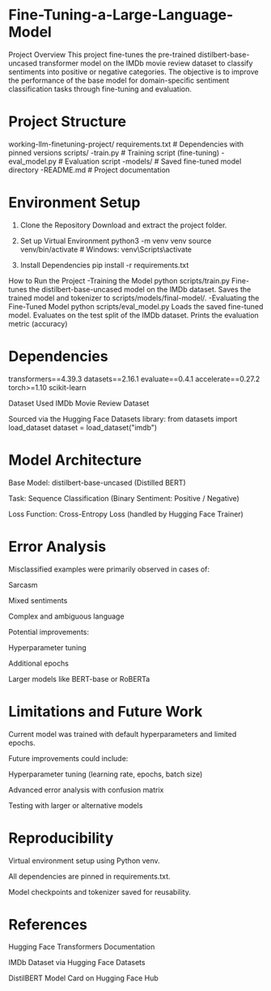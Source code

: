 # Fine-Tuning-a-Large-Language-Model

Project Overview
This project fine-tunes the pre-trained distilbert-base-uncased transformer model on the IMDb movie review dataset to classify sentiments into positive or negative categories. The objective is to improve the performance of the base model for domain-specific sentiment classification tasks through fine-tuning and evaluation.

# Project Structure

working-llm-finetuning-project/
requirements.txt               # Dependencies with pinned versions
scripts/
 -train.py                   # Training script (fine-tuning)
 -eval_model.py              # Evaluation script
     -models/                    # Saved fine-tuned model directory
 -README.md                      # Project documentation

# Environment Setup
1. Clone the Repository
Download and extract the project folder.

2. Set up Virtual Environment
python3 -m venv venv
source venv/bin/activate            # Windows: venv\Scripts\activate

3. Install Dependencies
pip install -r requirements.txt

How to Run the Project
-Training the Model
python scripts/train.py
Fine-tunes the distilbert-base-uncased model on the IMDb dataset.
Saves the trained model and tokenizer to scripts/models/final-model/.
-Evaluating the Fine-Tuned Model
python scripts/eval_model.py
Loads the saved fine-tuned model.
Evaluates on the test split of the IMDb dataset.
Prints the evaluation metric (accuracy)

# Dependencies

transformers==4.39.3
datasets==2.16.1
evaluate==0.4.1
accelerate==0.27.2
torch>=1.10
scikit-learn

Dataset Used
IMDb Movie Review Dataset

Sourced via the Hugging Face Datasets library:
from datasets import load_dataset
dataset = load_dataset("imdb")

# Model Architecture
Base Model: distilbert-base-uncased (Distilled BERT)

Task: Sequence Classification (Binary Sentiment: Positive / Negative)

Loss Function: Cross-Entropy Loss (handled by Hugging Face Trainer)

# Error Analysis
Misclassified examples were primarily observed in cases of:

Sarcasm

Mixed sentiments

Complex and ambiguous language

Potential improvements:

Hyperparameter tuning

Additional epochs

Larger models like BERT-base or RoBERTa

# Limitations and Future Work

Current model was trained with default hyperparameters and limited epochs.

Future improvements could include:

Hyperparameter tuning (learning rate, epochs, batch size)

Advanced error analysis with confusion matrix

Testing with larger or alternative models

# Reproducibility

Virtual environment setup using Python venv.

All dependencies are pinned in requirements.txt.

Model checkpoints and tokenizer saved for reusability.

# References

Hugging Face Transformers Documentation

IMDb Dataset via Hugging Face Datasets

DistilBERT Model Card on Hugging Face Hub

